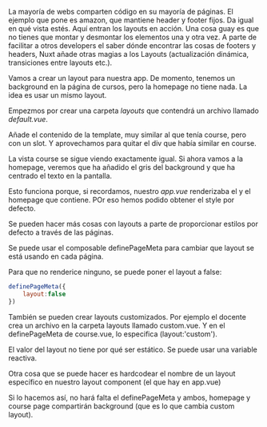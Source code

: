 La mayoría de webs comparten código en su mayoría de páginas. 
El ejemplo que pone es amazon, que mantiene header y footer fijos. Da igual en qué vista estés. Aquí entran los layouts en acción. 
Una cosa guay es que no tienes que montar y desmontar los elementos una y otra vez. 
A parte de facilitar a otros developers el saber dónde encontrar las cosas de footers y headers, Nuxt añade otras magias a los Layouts (actualización dinámica, transiciones entre layouts etc.). 

Vamos a crear un layout para nuestra app. De momento, tenemos un background en la página de cursos, pero la homepage no tiene nada. 
La idea es usar un mismo layout. 

Empezmos por crear una carpeta *layouts* que contendrá un archivo llamado *default.vue*. 

Añade el contenido de la template, muy similar al que tenía course, pero con   un slot. Y aprovechamos para quitar el div que había similar en course. 


La vista course se sigue viendo exactamente igual. 
Si ahora vamos a la homepage, veremos que ha añadido el gris del background y que ha centrado el texto en la pantalla. 

Esto funciona porque, si recordamos, nuestro *app.vue* renderizaba el <NuxtLayout> y el homepage que contiene. POr eso hemos podido obtener el style por defecto. 

Se pueden hacer más cosas con layouts a parte de proporcionar estilos por defecto a través de las páginas.  

Se puede usar el composable definePageMeta para cambiar que layout se está usando en cada página. 

Para que no renderice ninguno, se puede poner el layout a false:

```javascript
definePageMeta({
    layout:false
})
```

También se pueden crear layouts customizados. Por ejemplo el docente crea un archivo en la carpeta layouts llamado  custom.vue. Y en el definePageMeta de course.vue, lo especifica (layout:'custom').


El valor del layout no tiene por qué ser estático. Se puede usar una variable reactiva. 

Otra cosa que se puede hacer es hardcodear el nombre de un layout específico en nuestro layout component (el que hay en app.vue)


<NuxtLayout name='custom'>

Si lo hacemos así, no hará falta el definePageMeta y ambos, homepage y course page compartirán background (que es lo que cambia custom layout).

